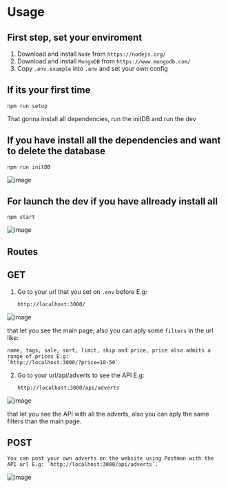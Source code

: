 # Usage

## First step, set your enviroment
1. Download and install `Node` from `https://nodejs.org/`
2. Download and install `MongoDB` from `https://www.mongodb.com/`
3. Copy `.env.example` into `.env` and set your own config

## If its your first time

    npm run setup

That gonna install all dependencies, run the initDB and run the dev

## If you have install all the dependencies and want to delete the database

    npm run initDB
![image](https://user-images.githubusercontent.com/103906418/190901962-9720f336-06c3-44b4-8b37-c22f2b150b7d.png)

## For launch the dev if you have allready install all

    npm start

![image](https://user-images.githubusercontent.com/103906418/190901710-f7df55d8-89a3-4d4a-9871-7f91872e7129.png)


## Routes

## GET

1. Go to your url that you set on `.env` before E.g:

    `http://localhost:3000/`
    
![image](https://user-images.githubusercontent.com/103906418/190901724-58fed5d2-b280-421b-91c9-855ec0521dbe.png)


that let you see the main page, also you can aply some `filters` in the url like:

    name, tags, sale, sort, limit, skip and price, price also admits a range of prices E.g:
    `http://localhost:3000/?price=10-50`

2. Go to your url/api/adverts to see the API E.g:

    `http://localhost:3000/api/adverts`

![image](https://user-images.githubusercontent.com/103906418/190901747-82f62713-5fa2-47c6-84e7-68ea2d726531.png)


that let you see the API with all the adverts, also you can aply the same filters than the main page.

## POST
    You can post your own adverts on the website using Postman with the API url E.g: `http://localhost:3000/api/adverts`.
    
![image](https://user-images.githubusercontent.com/103906418/190901801-82c7fcf2-2e81-472b-b568-47d42bf9f786.png)





